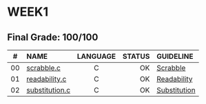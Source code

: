 # WEEK1

## Final Grade: 100/100

|#	|NAME	                              |LANGUAGE	|STATUS |GUIDELINE
|:-:|:--								                |:-:		  |--:    |:--
|00 |[scrabble.c](./lab2/scrabble.c)            |C        |OK     |[Scrabble](https://cs50.harvard.edu/x/2021/labs/2/)
|01 |[readability.c](./lab2/readability.c)  |C        |OK     |[Readability](https://cs50.harvard.edu/x/2021/psets/2/readability/)
|02 |[substitution.c](./pset2/substition.c)      |C        |OK     |[Substitution](https://cs50.harvard.edu/x/2021/psets/2/substitution/)